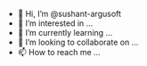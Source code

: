 - 👋 Hi, I’m @sushant-argusoft
- 👀 I’m interested in ...
- 🌱 I’m currently learning ...
- 💞️ I’m looking to collaborate on ...
- 📫 How to reach me ...

<!---
sushant-argusoft/sushant-argusoft is a ✨ special ✨ repository because its `README.md` (this file) appears on your GitHub profile.
You can click the Preview link to take a look at your changes.
--->
